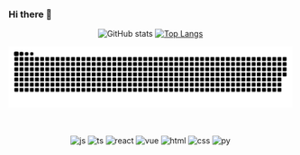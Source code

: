 ### Hi there 👋

<div align="center">

![GitHub stats](https://github-readme-stats.vercel.app/api?username=Samh4&show_icons=true&bg_color=30,090B0F,0D1116,0F141A&title_color=fff&text_color=fff&icon_color=fff)
[![Top Langs](https://github-readme-stats.vercel.app/api/top-langs/?username=Samh4&layout=compact&show_icons=true&bg_color=30,090B0F,0D1116,0F141A&title_color=fff&text_color=fff&icon_color=fff)](https://github.com/Samh4/github-readme-stats)

</div>

[![](https://github.com/Samh4/Samh4/raw/output/github-contribution-grid-snake.svg)](https://github.com/Samh4/Samh4/raw/output/github-contribution-grid-snake.svg)

<br><div align="center" style="display: inline_block">
  <img align="center" alt="js" height="25" width="35" src="https://cdn.jsdelivr.net/gh/devicons/devicon/icons/javascript/javascript-original.svg">
  <img align="center" alt="ts" height="25" width="35" src="https://cdn.jsdelivr.net/gh/devicons/devicon/icons/typescript/typescript-original.svg">
  <img align="center" alt="react" height="25" width="35" src="https://cdn.jsdelivr.net/gh/devicons/devicon/icons/react/react-original.svg">
  <img align="center" alt="vue" height="25" width="35" src="https://cdn.jsdelivr.net/gh/devicons/devicon/icons/vuejs/vuejs-original.svg">
  <img align="center" alt="html" height="25" width="35" src="https://cdn.jsdelivr.net/gh/devicons/devicon/icons/html5/html5-original.svg">
  <img align="center" alt="css" height="25" width="35" src="https://cdn.jsdelivr.net/gh/devicons/devicon/icons/css3/css3-original.svg">
  <img align="center" alt="py" height="25" width="35" src="https://cdn.jsdelivr.net/gh/devicons/devicon/icons/python/python-original.svg">
</div>
